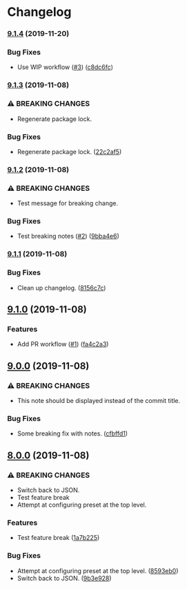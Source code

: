 # Changelog

### [9.1.4](https://github.com/amannn/semantic-release-test/compare/v9.1.3...v9.1.4) (2019-11-20)


### Bug Fixes

* Use WIP workflow ([#3](https://github.com/amannn/semantic-release-test/issues/3)) ([c8dc6fc](https://github.com/amannn/semantic-release-test/commit/c8dc6fc82741ff947aaa4ef065ce0884540d214e))

### [9.1.3](https://github.com/amannn/semantic-release-test/compare/v9.1.2...v9.1.3) (2019-11-08)


### ⚠ BREAKING CHANGES

* Regenerate package lock.

### Bug Fixes

* Regenerate package lock. ([22c2af5](https://github.com/amannn/semantic-release-test/commit/22c2af587b14c8e07adf62c70b1be655d0944b4e))

### [9.1.2](https://github.com/amannn/semantic-release-test/compare/v9.1.1...v9.1.2) (2019-11-08)


### ⚠ BREAKING CHANGES

* Test message for breaking change.

### Bug Fixes

* Test breaking notes ([#2](https://github.com/amannn/semantic-release-test/issues/2)) ([9bba4e6](https://github.com/amannn/semantic-release-test/commit/9bba4e61ae51e1d251b3f1c8257a37d2a7714405))

### [9.1.1](https://github.com/amannn/semantic-release-test/compare/v9.1.0...v9.1.1) (2019-11-08)


### Bug Fixes

* Clean up changelog. ([8156c7c](https://github.com/amannn/semantic-release-test/commit/8156c7c52cbb3f868b13d7b662f153bba6b6b398))

## [9.1.0](https://github.com/amannn/semantic-release-test/compare/v9.0.0...v9.1.0) (2019-11-08)


### Features

* Add PR workflow ([#1](https://github.com/amannn/semantic-release-test/issues/1)) ([fa4c2a3](https://github.com/amannn/semantic-release-test/commit/fa4c2a3cb6d00111f4b6f4aeda896c86e57155c3))

## [9.0.0](https://github.com/amannn/semantic-release-test/compare/v8.0.0...v9.0.0) (2019-11-08)


### ⚠ BREAKING CHANGES

* This note should be displayed instead of the commit title.

### Bug Fixes

* Some breaking fix with notes. ([cfbffd1](https://github.com/amannn/semantic-release-test/commit/cfbffd191ecfff7b226e81e1d218191d163759a4))

## [8.0.0](https://github.com/amannn/semantic-release-test/compare/v7.0.0...v8.0.0) (2019-11-08)


### ⚠ BREAKING CHANGES

* Switch back to JSON.
* Test feature break
* Attempt at configuring preset at the top level.

### Features

* Test feature break ([1a7b225](https://github.com/amannn/semantic-release-test/commit/1a7b225e6207f6640c722bc3c236ab232e7c074f))


### Bug Fixes

* Attempt at configuring preset at the top level. ([8593eb0](https://github.com/amannn/semantic-release-test/commit/8593eb0567dcea4ba86ca063d969cd9de358a8bb))
* Switch back to JSON. ([9b3e928](https://github.com/amannn/semantic-release-test/commit/9b3e9282c23f80729435d84c43e3a1b7ad6b33d3))
